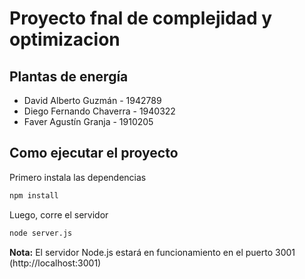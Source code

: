 # Proyecto fnal de complejidad y optimizacion
## Plantas de energía

* David Alberto Guzmán    - 1942789
* Diego Fernando Chaverra - 1940322
* Faver Agustín Granja    - 1910205

## Como ejecutar el proyecto

Primero instala las dependencias

```bash
npm install
```
Luego, corre el servidor
```bash
node server.js
```
**Nota:** El servidor Node.js estará en funcionamiento en el puerto 3001 (http://localhost:3001)
